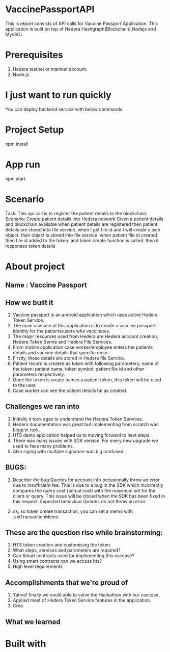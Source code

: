 # VaccinePassportAPI
This is report consists of API calls for Vaccine Passport Application. This application is built on top of Hedera Hashgraph(Blockchain),Nodejs and MysSQL

# Prerequisites
1. Hedera testnet or mainnet account.
2. Node.js

# I just want to run quickly
You can deploy backend service with below commands.
# Project Setup
npm install
# App run 
npm start


# Scenario
Task: This api call is to register the patient details to the blockchain.
Scenario: Create patient details into Hedera network
Given a petient details and blockchain available
when patient details are registered 
then patient details are stored into file service.
when I get file id 
and I will create a json object.
then object is stored into file service.
when patient file id created.
then file id added to the token.
and token create function is called.
then it responses token details

# About project 
## Name : Vaccine Passport
## How we built it
1. Vaccine passport is an android application which uses active Hedera Token Service.
2. The main usecase of this application is to create a vaccine passport identity for the patients/users who vaccinates.
3. The major resources used from Hedera are Hedera account creation, Hedera Token Servie and Hedera File Services.
4. From mobile application case worker/employee enters the patients details and vaccine details that specific dose.
5. Firstly, these details are stored in Hedera file Service.
6. Patient record is created as token with following parameters; name of the token: patient name, token symbol: patient file id and other parameters respectively.
7. Once the token is create names a patient token, this token will be used to the user.
8. Case worker can see the patient details he as created. 

## Challenges we ran into
1. Initially it took ages to understand the Hedera Token Services.
2. Hedera documentation was great but implementing from scratch was biggest task.
3. HTS demo application helped us to moving forward to next steps.
4. There was many issues with SDK version. For every new upgrade we used to face many problems.
5. Also siging with multiple signature was big confused.

## BUGS:
1. Describe the bug
Queries for account info occasionally throw an error due to insufficient fee. This is due to a bug in the SDK which incorrectly compares the query cost (actual cost) with the maximum set for the client or query.
This issue will be closed when the SDK has been fixed in this respect.
Expected behaviour
Queries do not throw an error
 
2. ok, so token create transaction, you can set a memo with .setTransactionMemo.

## These are the question rise while brainstorming:
1. HTS token creation and customising the token. 
2. What steps, services and  parameters are required?
3. Can Smart contracts used for implementing this usecase?
4. Using smart contracts can we access hts?
5. High level requirements

## Accomplishments that we're proud of
1. Yahoo! finally we could able to solve the Hackathon with our usecase.
2. Applied most of Hedera Token Service features in the application.
3. Crea
 
## What we learned
# Built with